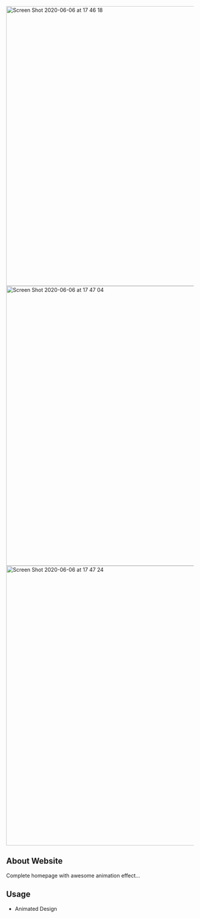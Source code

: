 <img width="750" alt="Screen Shot 2020-06-06 at 17 46 18" src="https://user-images.githubusercontent.com/63542683/83943737-18fde880-a81e-11ea-9ad4-168ccaa419a0.png">


<img width="750" alt="Screen Shot 2020-06-06 at 17 47 04" src="https://user-images.githubusercontent.com/63542683/83943749-287d3180-a81e-11ea-926d-23e54d29ccfc.png">

<img width="750" alt="Screen Shot 2020-06-06 at 17 47 24" src="https://user-images.githubusercontent.com/63542683/83943758-316e0300-a81e-11ea-9962-d0d9ed3fe420.png">


## About Website

Complete homepage with awesome animation effect...


Usage
-----
- Animated Design